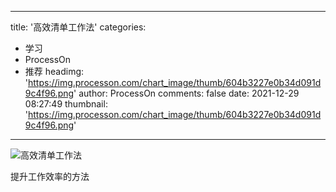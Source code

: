 
---
title: '高效清单工作法'
categories: 
 - 学习
 - ProcessOn
 - 推荐
headimg: 'https://img.processon.com/chart_image/thumb/604b3227e0b34d091d9c4f96.png'
author: ProcessOn
comments: false
date: 2021-12-29 08:27:49
thumbnail: 'https://img.processon.com/chart_image/thumb/604b3227e0b34d091d9c4f96.png'
---

<div>   
<img class="thumb" alt="高效清单工作法" src="https://img.processon.com/chart_image/thumb/604b3227e0b34d091d9c4f96.png" referrerpolicy="no-referrer">
<p>提升工作效率的方法</p>  
</div>
            